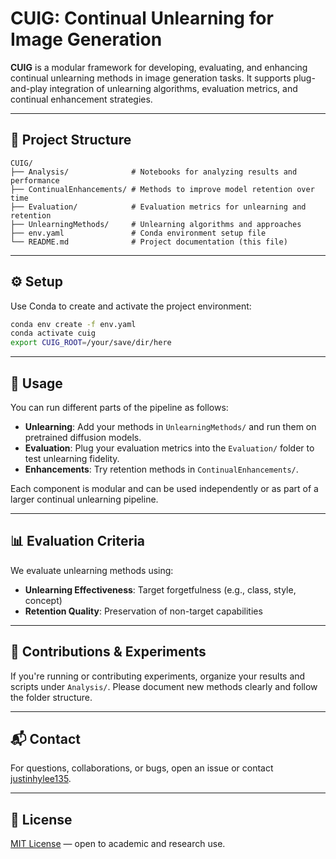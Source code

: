 # CUIG: Continual Unlearning for Image Generation

**CUIG** is a modular framework for developing, evaluating, and enhancing continual unlearning methods in image generation tasks. It supports plug-and-play integration of unlearning algorithms, evaluation metrics, and continual enhancement strategies.

---

## 📁 Project Structure

```
CUIG/
├── Analysis/              # Notebooks for analyzing results and performance
├── ContinualEnhancements/ # Methods to improve model retention over time
├── Evaluation/            # Evaluation metrics for unlearning and retention
├── UnlearningMethods/     # Unlearning algorithms and approaches
├── env.yaml               # Conda environment setup file
└── README.md              # Project documentation (this file)
```

---

## ⚙️ Setup

Use Conda to create and activate the project environment:

```bash
conda env create -f env.yaml
conda activate cuig
export CUIG_ROOT=/your/save/dir/here
```

---

## 🚀 Usage

You can run different parts of the pipeline as follows:

- **Unlearning**: Add your methods in `UnlearningMethods/` and run them on pretrained diffusion models.
- **Evaluation**: Plug your evaluation metrics into the `Evaluation/` folder to test unlearning fidelity.
- **Enhancements**: Try retention methods in `ContinualEnhancements/`.

Each component is modular and can be used independently or as part of a larger continual unlearning pipeline.

---

## 📊 Evaluation Criteria

We evaluate unlearning methods using:

- **Unlearning Effectiveness**: Target forgetfulness (e.g., class, style, concept)
- **Retention Quality**: Preservation of non-target capabilities

---

## 🧪 Contributions & Experiments

If you're running or contributing experiments, organize your results and scripts under `Analysis/`. Please document new methods clearly and follow the folder structure.

---

## 📬 Contact

For questions, collaborations, or bugs, open an issue or contact [justinhylee135](https://github.com/justinhylee135).

---

## 📄 License

[MIT License](LICENSE) — open to academic and research use.
